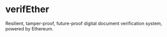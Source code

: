 # verifEther
Resilient, tamper-proof, future-proof digital document verification system, powered by Ethereum.

